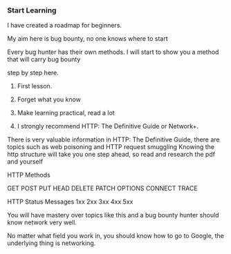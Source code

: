 ### Start Learning

I have created a roadmap for beginners.

My aim here is bug bounty, no one knows where to start

Every bug hunter has their own methods. I will start to show you a method that will carry bug bounty

step by step here.

1. First lesson.
2. Forget what you know

3. Make learning practical, read a lot

4. I strongly recommend HTTP: The Definitive Guide or Network+.

There is very valuable information in HTTP: The Definitive Guide, there are topics such as web poisoning and HTTP request smuggling
Knowing the http structure will take you one step ahead, so read and research the pdf and yourself

HTTP Methods

GET
POST
PUT
HEAD
DELETE
PATCH
OPTIONS
CONNECT
TRACE

HTTP Status Messages
1xx
2xx
3xx
4xx
5xx

You will have mastery over topics like this and a bug bounty hunter should know network very well.

No matter what field you work in, you should know how to go to Google, the underlying thing is networking.
